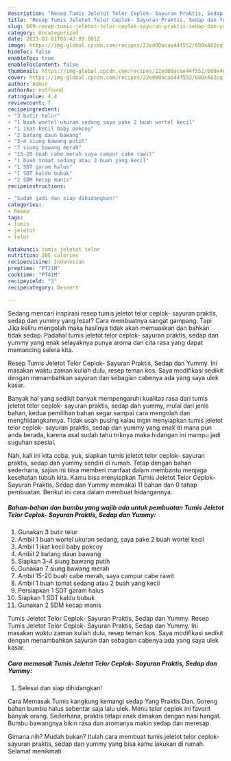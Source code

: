 ```yaml
---
description: "Resep Tumis Jeletot Telor Ceplok- Sayuran Praktis, Sedap dan Yummy, Bisa Manjain Lidah"
title: "Resep Tumis Jeletot Telor Ceplok- Sayuran Praktis, Sedap dan Yummy, Bisa Manjain Lidah"
slug: 609-resep-tumis-jeletot-telor-ceplok-sayuran-praktis-sedap-dan-yummy-bisa-manjain-lidah
category: Uncategorized
date: 2023-03-01T05:42:09.001Z
image: https://img-global.cpcdn.com/recipes/22ed00acae44f552/680x482cq70/tumis-jeletot-telor-ceplok-sayuran-praktis-sedap-dan-yummy-foto-resep-utama.jpg
hideToc: false
enableToc: true
enableTocContent: false
thumbnail: https://img-global.cpcdn.com/recipes/22ed00acae44f552/680x482cq70/tumis-jeletot-telor-ceplok-sayuran-praktis-sedap-dan-yummy-foto-resep-utama.jpg
cover: https://img-global.cpcdn.com/recipes/22ed00acae44f552/680x482cq70/tumis-jeletot-telor-ceplok-sayuran-praktis-sedap-dan-yummy-foto-resep-utama.jpg
author: Admin
authorAv: notfound
ratingvalue: 4.4
reviewcount: 7
recipeingredient:
- "3 butir telur"
- "1 buah wortel ukuran sedang saya pake 2 buah wortel kecil"
- "1 ikat kecil baby pokcoy"
- "2 batang daun bawang"
- "3-4 siung bawang putih"
- "7 siung bawang merah"
- "15-20 buah cabe merah saya campur cabe rawit"
- "1 buah tomat sedang atau 2 buah yang kecil"
- "1 SDT garam halus"
- "1 SDT kaldu bubuk"
- "2 SDM kecap manis"
recipeinstructions:

- "Sudah jadi dan siap dihidangkan!"
categories:
- Resep
tags:
- tumis
- jeletot
- telor

katakunci: tumis jeletot telor 
nutrition: 205 calories
recipecuisine: Indonesian
preptime: "PT21M"
cooktime: "PT41M"
recipeyield: "3"
recipecategory: Dessert

---
```



Sedang mencari inspirasi resep tumis jeletot telor ceplok- sayuran praktis, sedap dan yummy yang lezat? Cara membuatnya sangat gampang. Tapi Jika keliru mengolah maka hasilnya tidak akan memuaskan dan bahkan tidak sedap. Padahal tumis jeletot telor ceplok- sayuran praktis, sedap dan yummy yang enak selayaknya punya aroma dan cita rasa yang dapat memancing selera kita.


Resep Tumis Jeletot Telor Ceplok- Sayuran Praktis, Sedap dan Yummy. Ini masakan waktu zaman kuliah dulu, resep teman kos. Saya modifikasi sedikit dengan menambahkan sayuran dan sebagian cabenya ada yang saya ulek kasar.

Banyak hal yang sedikit banyak mempengaruhi kualitas rasa dari tumis jeletot telor ceplok- sayuran praktis, sedap dan yummy, mulai dari jenis bahan, kedua pemilihan bahan segar sampai cara mengolah dan menghidangkannya. Tidak usah pusing kalau ingin menyiapkan tumis jeletot telor ceplok- sayuran praktis, sedap dan yummy yang enak di mana pun anda berada, karena asal sudah tahu triknya maka hidangan ini mampu jadi suguhan spesial.


Nah, kali ini kita coba, yuk, siapkan tumis jeletot telor ceplok- sayuran praktis, sedap dan yummy sendiri di rumah. Tetap dengan bahan sederhana, sajian ini bisa memberi manfaat dalam membantu menjaga kesehatan tubuh kita. Kamu bisa menyiapkan Tumis Jeletot Telor Ceplok- Sayuran Praktis, Sedap dan Yummy memakai 11 bahan dan 0 tahap pembuatan. Berikut ini cara dalam membuat hidangannya.

<!--inarticleads1-->

##### Bahan-bahan dan bumbu yang wajib ada untuk pembuatan Tumis Jeletot Telor Ceplok- Sayuran Praktis, Sedap dan Yummy:

1. Gunakan 3 butir telur
1. Ambil 1 buah wortel ukuran sedang, saya pake 2 buah wortel kecil
1. Ambil 1 ikat kecil baby pokcoy
1. Ambil 2 batang daun bawang
1. Siapkan 3-4 siung bawang putih
1. Gunakan 7 siung bawang merah
1. Ambil 15-20 buah cabe merah, saya campur cabe rawit
1. Ambil 1 buah tomat sedang atau 2 buah yang kecil
1. Persiapkan 1 SDT garam halus
1. Siapkan 1 SDT kaldu bubuk
1. Gunakan 2 SDM kecap manis


Tumis Jeletot Telor Ceplok- Sayuran Praktis, Sedap dan Yummy. Resep Tumis Jeletot Telor Ceplok- Sayuran Praktis, Sedap dan Yummy. Ini masakan waktu zaman kuliah dulu, resep teman kos. Saya modifikasi sedikit dengan menambahkan sayuran dan sebagian cabenya ada yang saya ulek kasar. 

<!--inarticleads2-->

##### Cara memasak Tumis Jeletot Telor Ceplok- Sayuran Praktis, Sedap dan Yummy:


1. Selesai dan siap dihidangkan!

Cara Memasak Tumis kangkung kemangi sedap Yang Praktis Dan. Goreng bahan bumbu halus sebentar saja lalu ulek. Menu telur ceplok ini favorit banyak orang. Sederhana, praktis tetapi enak dimakan dengan nasi hangat. Bumbu bawangnya bikin rasa dan aromanya makin sedap dan meresap. 

Gimana nih? Mudah bukan? Itulah cara membuat tumis jeletot telor ceplok- sayuran praktis, sedap dan yummy yang bisa kamu lakukan di rumah. Selamat menikmati
